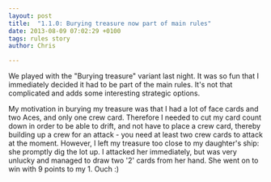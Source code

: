 ```yaml
---
layout: post
title:  "1.1.0: Burying treasure now part of main rules"
date: 2013-08-09 07:02:29 +0100
tags: rules story
author: Chris

---
```


We played with the "Burying treasure" variant last night. It was so fun that I immediately decided it had to be part of the main rules. It's not that complicated and adds some interesting strategic options.

My motivation in burying my treasure was that I had a lot of face cards and two Aces, and only one crew card. Therefore I needed to cut my card count down in order to be able to drift, and not have to place a crew card, thereby building up a crew for an attack - you need at least two crew cards to attack at the moment. However, I left my treasure too close to my daughter's ship: she promptly dig the lot up. I attacked her immediately, but was very unlucky and managed to draw two '2' cards from her hand. She went on to win with 9 points to my 1. Ouch :)

